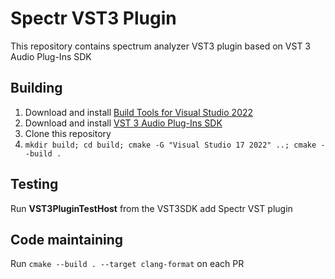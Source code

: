 # Spectr VST3 Plugin

This repository contains spectrum analyzer VST3 plugin based on VST 3 Audio Plug-Ins SDK

## Building
1. Download and install [Build Tools for Visual Studio 2022](https://aka.ms/vs/17/release/vs_BuildTools.exe)
2. Download and install [VST 3 Audio Plug-Ins SDK](https://www.steinberg.net/vst3sdk)
3. Clone this repository
4. `mkdir build; cd build; cmake -G "Visual Studio 17 2022" ..; cmake --build .`

## Testing
Run **VST3PluginTestHost** from the VST3SDK add Spectr VST plugin

## Code maintaining
Run `cmake --build . --target clang-format` on each PR

